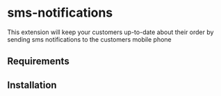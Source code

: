 # sms-notifications

This extension will keep your customers up-to-date about their order by sending sms notifications to the customers mobile phone

## Requirements

## Installation
